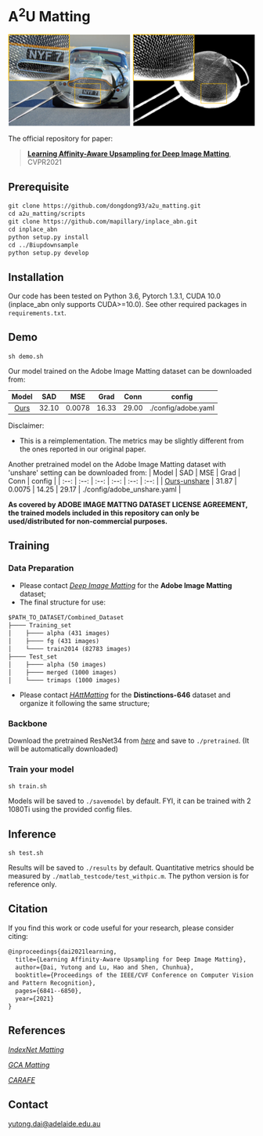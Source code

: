 # A<sup>2</sup>U Matting

<p align="center">
  <img src="example.png" width="800" title="Example"/>
</p>

The official repository for paper:

> [**Learning Affinity-Aware Upsampling for Deep Image Matting**](https://openaccess.thecvf.com/content/CVPR2021/papers/Dai_Learning_Affinity-Aware_Upsampling_for_Deep_Image_Matting_CVPR_2021_paper.pdf),
> CVPR2021


## Prerequisite
```shell
git clone https://github.com/dongdong93/a2u_matting.git
cd a2u_matting/scripts
git clone https://github.com/mapillary/inplace_abn.git
cd inplace_abn
python setup.py install
cd ../Biupdownsample
python setup.py develop
```

## Installation
Our code has been tested on Python 3.6, Pytorch 1.3.1, CUDA 10.0 (inplace_abn only supports CUDA>=10.0). See other required packages in `requirements.txt`.


## Demo

    sh demo.sh

Our model trained on the Adobe Image Matting dataset can be downloaded from:

| Model | SAD | MSE | Grad | Conn | config |
| :--: | :--: | :--: | :--: | :--: | :--: |
| [Ours](https://cloudstor.aarnet.edu.au/plus/s/KQQ2t2Bvt2YO4JC) | 32.10 | 0.0078 | 16.33 | 29.00 | ./config/adobe.yaml |
 
Disclaimer:
- This is a reimplementation. The metrics may be slightly different from the ones reported in our original paper.

Another pretrained model on the Adobe Image Matting dataset with 'unshare' setting can be downloaded from:
| Model | SAD | MSE | Grad | Conn | config |
| :--: | :--: | :--: | :--: | :--: | :--: |
| [Ours-unshare](https://cloudstor.aarnet.edu.au/plus/s/GqfMBcnWVegnxCZ) | 31.87 | 0.0075 | 14.25 | 29.17 | ./config/adobe_unshare.yaml |

**As covered by ADOBE IMAGE MATTNG DATASET LICENSE AGREEMENT, the trained models included in this repository can only be used/distributed for non-commercial purposes.**


## Training
### Data Preparation
- Please contact [*Deep Image Matting*](https://openaccess.thecvf.com/content_cvpr_2017/papers/Xu_Deep_Image_Matting_CVPR_2017_paper.pdf) for the **Adobe Image Matting** dataset;
- The final structure for use:

````
$PATH_TO_DATASET/Combined_Dataset
├──── Training_set
│    ├──── alpha (431 images)
│    ├──── fg (431 images)
│    └──── train2014 (82783 images)
├──── Test_set
│    ├──── alpha (50 images)
│    ├──── merged (1000 images)
│    └──── trimaps (1000 images)
````

- Please contact [*HAttMatting*](https://openaccess.thecvf.com/content_CVPR_2020/papers/Qiao_Attention-Guided_Hierarchical_Structure_Aggregation_for_Image_Matting_CVPR_2020_paper.pdf) for the **Distinctions-646** dataset and organize it following the same structure; 


### Backbone
Download the pretrained ResNet34 from [*here*](https://github.com/mapillary/inplace_abn) and save to `./pretrained`. (It will be automatically downloaded)

### Train your model

    sh train.sh

Models will be saved to `./savemodel` by default. FYI, it can be trained with 2 1080Ti using the provided config files. 

## Inference

    sh test.sh
    
Results will be saved to `./results` by default. Quantitative metrics should be measured by `./matlab_testcode/test_withpic.m`. The python version is for reference only.

## Citation
If you find this work or code useful for your research, please consider citing:
```
@inproceedings{dai2021learning,
  title={Learning Affinity-Aware Upsampling for Deep Image Matting},
  author={Dai, Yutong and Lu, Hao and Shen, Chunhua},
  booktitle={Proceedings of the IEEE/CVF Conference on Computer Vision and Pattern Recognition},
  pages={6841--6850},
  year={2021}
}

```

## References
[*IndexNet Matting*](https://github.com/poppinace/indexnet_matting)

[*GCA Matting*](https://github.com/Yaoyi-Li/GCA-Matting)

[*CARAFE*](https://github.com/myownskyW7/CARAFE)


## Contact
yutong.dai@adelaide.edu.au


